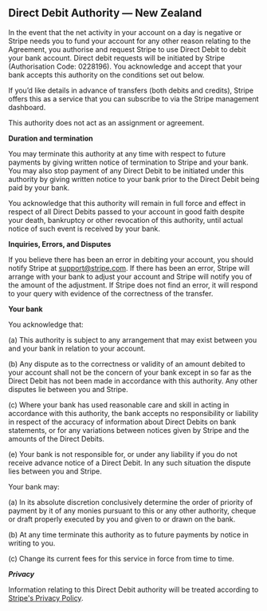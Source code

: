 <section>

# Direct Debit Authority &mdash; New Zealand

In the event that the net activity in your account on a day is negative or Stripe needs you to fund your account for any other reason relating to the Agreement, you authorise and request Stripe to use Direct Debit to debit your bank account. Direct debit requests will be initiated by Stripe (Authorisation Code: 0228196). You acknowledge and accept that your bank accepts this authority on the conditions set out below.

If you’d like details in advance of transfers (both debits and credits), Stripe offers this as a service that you can subscribe to via the Stripe management dashboard.

This authority does not act as an assignment or agreement.

**Duration and termination**

You may terminate this authority at any time with respect to future payments by giving written notice of termination to Stripe and your bank. You may also stop payment of any Direct Debit to be initiated under this authority by giving written notice to your bank prior to the Direct Debit being paid by your bank.

You acknowledge that this authority will remain in full force and effect in respect of all Direct Debits passed to your account in good faith despite your death, bankruptcy or other revocation of this authority, until actual notice of such event is received by your bank.

**Inquiries, Errors, and Disputes**

If you believe there has been an error in debiting your account, you should notify Stripe at support@stripe.com. If there has been an error, Stripe will arrange with your bank to adjust your account and Stripe will notify you of the amount of the adjustment. If Stripe does not find an error, it will respond to your query with evidence of the correctness of the transfer.

**Your bank**

You acknowledge that:

(a) This authority is subject to any arrangement that may exist between you and your bank in relation to your account.

(b) Any dispute as to the correctness or validity of an amount debited to your account shall not be the concern of your bank except in so far as the Direct Debit has not been made in accordance with this authority. Any other disputes lie between you and Stripe.

(c) Where your bank has used reasonable care and skill in acting in accordance with this authority, the bank accepts no responsibility or liability in respect of the accuracy of information about Direct Debits on bank statements, or for any variations between notices given by Stripe and the amounts of the Direct Debits.

(e) Your bank is not responsible for, or under any liability if you do not receive advance notice of a Direct Debit. In any such situation the dispute lies between you and Stripe.

Your bank may:

(a) In its absolute discretion conclusively determine the order of priority of payment by it of any monies pursuant to this or any other authority, cheque or draft properly executed by you and given to or drawn on the bank.

(b) At any time terminate this authority as to future payments by notice in writing to you.

(c) Change its current fees for this service in force from time to time.

***Privacy***

Information relating to this Direct Debit authority will be treated according to [Stripe's Privacy Policy](https://stripe.com/privacy).

</section>
